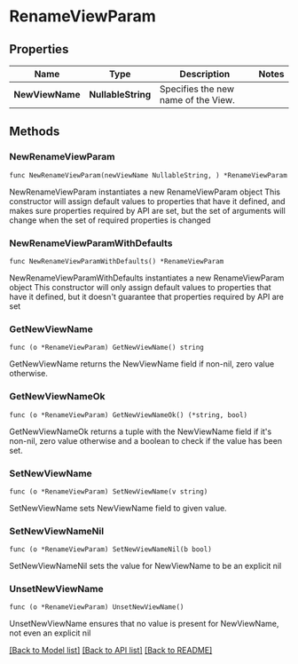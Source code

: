 # RenameViewParam

## Properties

Name | Type | Description | Notes
------------ | ------------- | ------------- | -------------
**NewViewName** | **NullableString** | Specifies the new name of the View. | 

## Methods

### NewRenameViewParam

`func NewRenameViewParam(newViewName NullableString, ) *RenameViewParam`

NewRenameViewParam instantiates a new RenameViewParam object
This constructor will assign default values to properties that have it defined,
and makes sure properties required by API are set, but the set of arguments
will change when the set of required properties is changed

### NewRenameViewParamWithDefaults

`func NewRenameViewParamWithDefaults() *RenameViewParam`

NewRenameViewParamWithDefaults instantiates a new RenameViewParam object
This constructor will only assign default values to properties that have it defined,
but it doesn't guarantee that properties required by API are set

### GetNewViewName

`func (o *RenameViewParam) GetNewViewName() string`

GetNewViewName returns the NewViewName field if non-nil, zero value otherwise.

### GetNewViewNameOk

`func (o *RenameViewParam) GetNewViewNameOk() (*string, bool)`

GetNewViewNameOk returns a tuple with the NewViewName field if it's non-nil, zero value otherwise
and a boolean to check if the value has been set.

### SetNewViewName

`func (o *RenameViewParam) SetNewViewName(v string)`

SetNewViewName sets NewViewName field to given value.


### SetNewViewNameNil

`func (o *RenameViewParam) SetNewViewNameNil(b bool)`

 SetNewViewNameNil sets the value for NewViewName to be an explicit nil

### UnsetNewViewName
`func (o *RenameViewParam) UnsetNewViewName()`

UnsetNewViewName ensures that no value is present for NewViewName, not even an explicit nil

[[Back to Model list]](../README.md#documentation-for-models) [[Back to API list]](../README.md#documentation-for-api-endpoints) [[Back to README]](../README.md)


